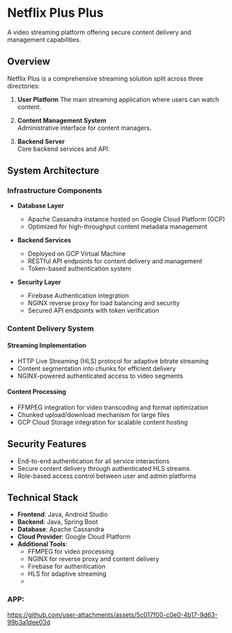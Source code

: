 # Netflix Plus Plus

A video streaming platform offering secure content delivery and management capabilities.

## Overview

Netflix Plus is a comprehensive streaming solution split across three directories:

1. **User Platform** 
   The main streaming application where users can watch content.

2. **Content Management System**  
   Administrative interface for content managers.  

3. **Backend Server**  
   Core backend services and API.  

## System Architecture

### Infrastructure Components

* **Database Layer**
  * Apache Cassandra instance hosted on Google Cloud Platform (GCP)
  * Optimized for high-throughput content metadata management
  
* **Backend Services**
  * Deployed on GCP Virtual Machine
  * RESTful API endpoints for content delivery and management
  * Token-based authentication system
  
* **Security Layer**
  * Firebase Authentication integration
  * NGINX reverse proxy for load balancing and security
  * Secured API endpoints with token verification

### Content Delivery System

#### Streaming Implementation
* HTTP Live Streaming (HLS) protocol for adaptive bitrate streaming
* Content segmentation into chunks for efficient delivery
* NGINX-powered authenticated access to video segments

#### Content Processing
* FFMPEG integration for video transcoding and format optimization
* Chunked upload/download mechanism for large files
* GCP Cloud Storage integration for scalable content hosting

## Security Features

* End-to-end authentication for all service interactions
* Secure content delivery through authenticated HLS streams
* Role-based access control between user and admin platforms

## Technical Stack
* **Frontend**: Java, Android Studio
* **Backend**: Java, Spring Boot
* **Database**: Apache Cassandra
* **Cloud Provider**: Google Cloud Platform
* **Additional Tools**:
  * FFMPEG for video processing
  * NGINX for reverse proxy and content delivery
  * Firebase for authentication
  * HLS for adaptive streaming
  * 
### APP:
https://github.com/user-attachments/assets/5c017f00-c0e0-4b17-9d63-99b3a1dee03d

